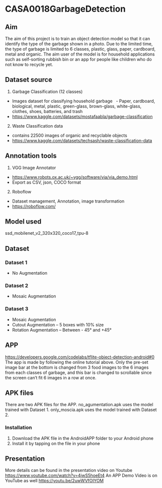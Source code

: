 # CASA0018GarbageDetection
## Aim
The aim of this project is to train an object detection model so that it can identify the type of the garbage shown in a photo. Due to the limited time, the type of garbage is limited to 6 classes, plastic, glass, paper, cardboard, metal and organic. The aim user of the model is for household applications such as self-sorting rubbish bin or an app for people like children who do not know to recycle yet. 

## Dataset source
1. Garbage Classification (12 classes)
  - Images dataset for classifying household garbage
    - Paper, cardboard, biological, metal, plastic, green-glass, brown-glass, white-glass, clothes, shoes, batteries, and trash
  - https://www.kaggle.com/datasets/mostafaabla/garbage-classification
2. Waste Classification data
  - contains 22500 images of organic and recyclable objects
  - https://www.kaggle.com/datasets/techsash/waste-classification-data

## Annotation tools
1. VGG Image Annotator
  - https://www.robots.ox.ac.uk/~vgg/software/via/via_demo.html
  - Export as CSV, json, COCO format
2. Roboflow
  - Dataset management, Annotation, image transformation
  - https://roboflow.com/

## Model used
ssd_mobilenet_v2_320x320_coco17_tpu-8

## Dataset
### Dataset 1  
  - No Augmentation  
### Dataset 2
  - Mosaic Augmentation  
### Dataset 3  
  - Mosaic Augmentation  
  - Cutout Augmentation – 5 boxes with 10% size  
  - Rotation Augmentation – Between - 45° and +45°  

## APP
https://developers.google.com/codelabs/tflite-object-detection-android#0  
The app is made by following the online tutorial above. Only the pre-set image bar at the bottom is changed from 3 food images to the 6 images from each classes of garbage, and this bar is changed to scrollable since the screen can’t fit 6 images in a row at once.
## APK files
There are two APK files for the APP. 
no_agumentation.apk uses the model trained with Dataset 1.
only_moscia.apk uses the model trained with Dataset 2.
### Installation
1. Download the APK file in the AndroidAPP folder to your Android phone
2. Install it by tapping on the file in your phone

## Presentation
More details can be found in the presentation video on Youtube https://www.youtube.com/watch?v=4jwS5hoeEt4
An APP Demo Video is on YouTube as well https://youtu.be/2uwWVfOIYOM
